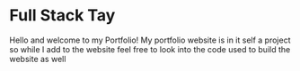 # Full Stack Tay
Hello and welcome to my Portfolio! My portfolio website is in it self a project so while I add to the website feel free to look into the code used to build the website as well 
